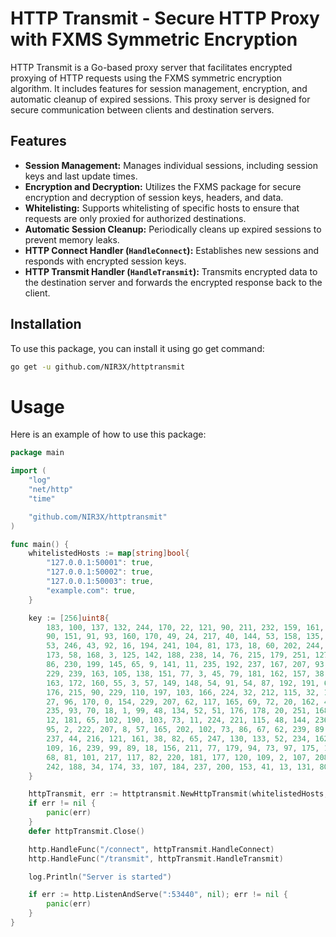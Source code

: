 # HTTP Transmit - Secure HTTP Proxy with FXMS Symmetric Encryption

HTTP Transmit is a Go-based proxy server that facilitates encrypted proxying of HTTP requests using the FXMS symmetric encryption algorithm. It includes features for session management, encryption, and automatic cleanup of expired sessions. This proxy server is designed for secure communication between clients and destination servers.

## Features

* **Session Management:** Manages individual sessions, including session keys and last update times.
* **Encryption and Decryption:** Utilizes the FXMS package for secure encryption and decryption of session keys, headers, and data.
* **Whitelisting:** Supports whitelisting of specific hosts to ensure that requests are only proxied for authorized destinations.
* **Automatic Session Cleanup:** Periodically cleans up expired sessions to prevent memory leaks.
* **HTTP Connect Handler (`HandleConnect`):** Establishes new sessions and responds with encrypted session keys.
* **HTTP Transmit Handler (`HandleTransmit`):** Transmits encrypted data to the destination server and forwards the encrypted response back to the client.

## Installation

To use this package, you can install it using go get command:

```bash
go get -u github.com/NIR3X/httptransmit
```

# Usage

Here is an example of how to use this package:

```go
package main

import (
	"log"
	"net/http"
	"time"

	"github.com/NIR3X/httptransmit"
)

func main() {
	whitelistedHosts := map[string]bool{
		"127.0.0.1:50001": true,
		"127.0.0.1:50002": true,
		"127.0.0.1:50003": true,
		"example.com": true,
	}

	key := [256]uint8{
		183, 100, 137, 132, 244, 170, 22, 121, 90, 211, 232, 159, 161, 191, 191, 204,
		90, 151, 91, 93, 160, 170, 49, 24, 217, 40, 144, 53, 158, 135, 18, 155,
		53, 246, 43, 92, 16, 194, 241, 104, 81, 173, 18, 60, 202, 244, 194, 252,
		173, 58, 168, 3, 125, 142, 188, 238, 14, 76, 215, 179, 251, 127, 129, 129,
		86, 230, 199, 145, 65, 9, 141, 11, 235, 192, 237, 167, 207, 93, 234, 98,
		229, 239, 163, 105, 138, 151, 77, 3, 45, 79, 181, 162, 157, 38, 176, 7,
		163, 172, 160, 55, 3, 57, 149, 148, 54, 91, 54, 87, 192, 191, 62, 100,
		176, 215, 90, 229, 110, 197, 103, 166, 224, 32, 212, 115, 32, 189, 128, 1,
		27, 96, 170, 0, 154, 229, 207, 62, 117, 165, 69, 72, 20, 162, 41, 76,
		235, 93, 70, 18, 1, 99, 48, 134, 52, 51, 176, 178, 20, 251, 168, 211,
		12, 181, 65, 102, 190, 103, 73, 11, 224, 221, 115, 48, 144, 236, 206, 171,
		95, 2, 222, 207, 8, 57, 165, 202, 102, 73, 86, 67, 62, 239, 89, 212,
		237, 44, 216, 121, 161, 38, 82, 65, 247, 130, 133, 52, 234, 162, 167, 191,
		109, 16, 239, 99, 89, 18, 156, 211, 77, 179, 94, 73, 97, 175, 1, 39,
		68, 81, 101, 217, 117, 82, 220, 181, 177, 120, 109, 2, 107, 208, 74, 228,
		242, 188, 34, 174, 33, 107, 184, 237, 200, 153, 41, 13, 131, 80, 234, 202,
	}

	httpTransmit, err := httptransmit.NewHttpTransmit(whitelistedHosts, key, 60 /* maxSessionTimeSecs */)
	if err != nil {
		panic(err)
	}
	defer httpTransmit.Close()

	http.HandleFunc("/connect", httpTransmit.HandleConnect)
	http.HandleFunc("/transmit", httpTransmit.HandleTransmit)

	log.Println("Server is started")

	if err := http.ListenAndServe(":53440", nil); err != nil {
		panic(err)
	}
}
```
